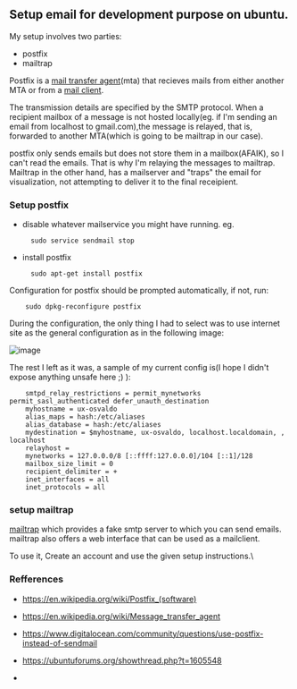 ## Setup email for development purpose on ubuntu.

My setup involves two parties:

 - postfix
 - mailtrap
 
Postfix is a [mail transfer agent](https://en.wikipedia.org/wiki/Message_transfer_agent)(mta) that recieves mails
from either another MTA or from a [mail client](https://en.wikipedia.org/wiki/Email_client).

The transmission details are specified by the SMTP protocol. When a
recipient mailbox of a message is not hosted locally(eg. if I'm sending an email from localhost to gmail.com),the message is relayed, that is, forwarded to another MTA(which is going to be mailtrap in our case).

postfix only sends emails but does not store them in a mailbox(AFAIK), so I can't read the emails. That is why I'm relaying the messages to mailtrap.
Mailtrap in the other hand, has a mailserver and "traps" the email for visualization, not attempting to deliver it to the final receipient.

### Setup postfix
- disable whatever mailservice you might have running. eg.

        sudo service sendmail stop
        
- install postfix

        sudo apt-get install postfix

Configuration for postfix should be prompted automatically, if not, run:

        sudo dpkg-reconfigure postfix
        
During the configuration, the only thing I had to select was to use internet site as the general configuration as in the following image:

![image](https://i.postimg.cc/Wp6mpmqm/Selection-083.png)

The rest I left as it was, a sample of my current config is(I hope I didn't expose anything unsafe here ;) ):

        smtpd_relay_restrictions = permit_mynetworks permit_sasl_authenticated defer_unauth_destination
        myhostname = ux-osvaldo
        alias_maps = hash:/etc/aliases
        alias_database = hash:/etc/aliases
        mydestination = $myhostname, ux-osvaldo, localhost.localdomain, , localhost
        relayhost =
        mynetworks = 127.0.0.0/8 [::ffff:127.0.0.0]/104 [::1]/128
        mailbox_size_limit = 0
        recipient_delimiter = +
        inet_interfaces = all
        inet_protocols = all
        
        
### setup mailtrap

[mailtrap](https://mailtrap.io) which provides a fake smtp server to which you can send emails.
mailtrap also offers a web interface that can be used as a mailclient.

To use it, Create an account and use the given setup instructions.\

### Refferences

- https://en.wikipedia.org/wiki/Postfix_(software)

- https://en.wikipedia.org/wiki/Message_transfer_agent

- https://www.digitalocean.com/community/questions/use-postfix-instead-of-sendmail

- https://ubuntuforums.org/showthread.php?t=1605548

- 
